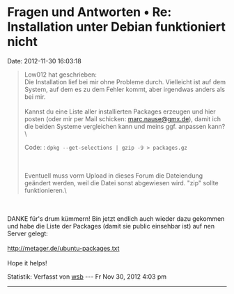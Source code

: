 Fragen und Antworten • Re: Installation unter Debian funktioniert nicht
=======================================================================

Date: 2012-11-30 16:03:18

> <div>
>
> Low012 hat geschrieben:\
> Die Installation lief bei mir ohne Probleme durch. Vielleicht ist auf
> dem System, auf dem es zu dem Fehler kommt, aber irgendwas anders als
> bei mir.\
> \
> Kannst du eine Liste aller installierten Packages erzeugen und hier
> posten (oder mir per Mail schicken: <marc.nause@gmx.de>), damit ich
> die beiden Systeme vergleichen kann und meins ggf. anpassen kann?\
> \
>
> Code: 
> :   `dpkg --get-selections | gzip -9 > packages.gz`
>
> \
> \
> Eventuell muss vorm Upload in dieses Forum die Dateiendung geändert
> werden, weil die Datei sonst abgewiesen wird. \"zip\" sollte
> funktionieren.\
>
> </div>

\
\
DANKE für\'s drum kümmern! Bin jetzt endlich auch wieder dazu gekommen
und habe die Liste der Packages (damit sie public einsehbar ist) auf nen
Server gelegt:\
\
<http://metager.de/ubuntu-packages.txt>\
\
Hope it helps!

Statistik: Verfasst von
[wsb](http://forum.yacy-websuche.de/memberlist.php?mode=viewprofile&u=66)
--- Fr Nov 30, 2012 4:03 pm

------------------------------------------------------------------------
